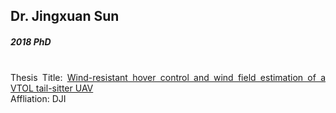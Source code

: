 ## Dr. Jingxuan Sun
##### 2018 PhD

<div align="justify">
<br/>
Thesis Title:
<a href="https://theses.lib.polyu.edu.hk/handle/200/9611">Wind-resistant hover control and wind field estimation of a VTOL tail-sitter UAV</a>
<br/>
Affliation: DJI
</div>
